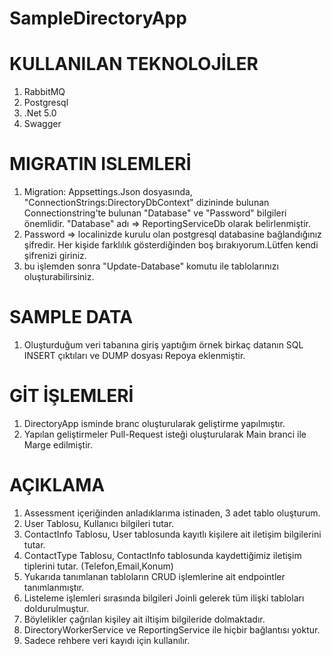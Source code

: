 # SampleDirectoryApp

# KULLANILAN TEKNOLOJİLER
1.  RabbitMQ
2.  Postgresql
3.  .Net 5.0
4.  Swagger

# MIGRATIN ISLEMLERİ
1.  Migration: Appsettings.Json dosyasında, "ConnectionStrings:DirectoryDbContext" dizininde bulunan Connectionstring'te bulunan "Database" ve "Password" bilgileri önemlidir.
"Database" adı => ReportingServiceDb olarak belirlenmiştir.
2.  Password => localinizde kurulu olan postgresql databasine bağlandığınız şifredir. Her kişide farklılık gösterdiğinden boş bırakıyorum.Lütfen kendi şifrenizi giriniz.
3.  bu işlemden sonra "Update-Database" komutu ile tablolarınızı oluşturabilirsiniz.

# SAMPLE DATA
1.  Oluşturduğum veri tabanına giriş yaptığım örnek birkaç datanın SQL INSERT çıktıları ve DUMP dosyası Repoya eklenmiştir.

# GİT İŞLEMLERİ
1.  DirectoryApp isminde branc oluşturularak geliştirme yapılmıştır. 
2.  Yapılan geliştirmeler Pull-Request isteği oluşturularak Main branci ile Marge edilmiştir.

# AÇIKLAMA
1.  Assessment içeriğinden anladıklarıma istinaden, 3 adet tablo oluşturum.
2.  User Tablosu, Kullanıcı bilgileri tutar.
3.  ContactInfo Tablosu, User tablosunda kayıtlı kişilere ait iletişim bilgilerini tutar.
4.  ContactType Tablosu, ContactInfo tablosunda kaydettiğimiz iletişim tiplerini tutar. (Telefon,Email,Konum)
5.  Yukarıda tanımlanan tabloların CRUD işlemlerine ait endpointler tanımlanmıştır.
6.  Listeleme işlemleri sırasında bilgileri Joinli gelerek tüm ilişki tabloları doldurulmuştur.
7.  Böylelikler çağrılan kişiley ait iltişim bilgileride dolmaktadır.
8.  DirectoryWorkerService ve ReportingService ile hiçbir bağlantısı yoktur.
9.  Sadece rehbere veri kayıdı için kullanılır.

